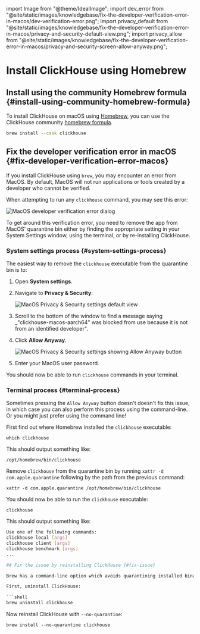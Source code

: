 import Image from "@theme/IdealImage";
import dev_error from "@site/static/images/knowledgebase/fix-the-developer-verification-error-in-macos/dev-verification-error.png";
import privacy_default from "@site/static/images/knowledgebase/fix-the-developer-verification-error-in-macos/privacy-and-security-default-view.png";
import privacy_allow from "@site/static/images/knowledgebase/fix-the-developer-verification-error-in-macos/privacy-and-security-screen-allow-anyway.png";

# Install ClickHouse using Homebrew

<VerticalStepper>

## Install using the community Homebrew formula {#install-using-community-homebrew-formula}

To install ClickHouse on macOS using [Homebrew](https://brew.sh/), you can use
the ClickHouse community [homebrew formula](https://formulae.brew.sh/cask/clickhouse).

```bash
brew install --cask clickhouse
```

## Fix the developer verification error in macOS {#fix-developer-verification-error-macos}

If you install ClickHouse using `brew`, you may encounter an error from MacOS.
By default, MacOS will not run applications or tools created by a developer who cannot be verified.

When attempting to run any `clickhouse` command, you may see this error:

<Image img={dev_error} size="sm" alt="MacOS developer verification error dialog" border />

To get around this verification error, you need to remove the app from MacOS' quarantine bin either by finding the appropriate setting in your System Settings window, using the terminal, or by re-installing ClickHouse.

### System settings process {#system-settings-process}

The easiest way to remove the `clickhouse` executable from the quarantine bin is to:

1. Open **System settings**.
1. Navigate to **Privacy & Security**:

    <Image img={privacy_default} size="md" alt="MacOS Privacy & Security settings default view" border />

1. Scroll to the bottom of the window to find a message saying _"clickhouse-macos-aarch64" was blocked from use because it is not from an identified developer".
1. Click **Allow Anyway**.

    <Image img={privacy_allow} size="md" alt="MacOS Privacy & Security settings showing Allow Anyway button" border />

1. Enter your MacOS user password.

You should now be able to run `clickhouse` commands in your terminal.

### Terminal process {#terminal-process}

Sometimes pressing the `Allow Anyway` button doesn't doesn't fix this issue, in which case you can also perform this process using the command-line.
Or you might just prefer using the command line!

First find out where Homebrew installed the `clickhouse` executable:

```shell
which clickhouse
```

This should output something like:

```shell
/opt/homebrew/bin/clickhouse
```

Remove `clickhouse` from the quarantine bin by running `xattr -d com.apple.quarantine` following by the path from the previous command:

```shell
xattr -d com.apple.quarantine /opt/homebrew/bin/clickhouse
```

You should now be able to run the `clickhouse` executable:

```shell
clickhouse
```

This should output something like:

```bash
Use one of the following commands:
clickhouse local [args]
clickhouse client [args]
clickhouse benchmark [args]
...

## Fix the issue by reinstalling ClickHouse {#fix-issue}

Brew has a command-line option which avoids quarantining installed binaries in the first place.

First, uninstall ClickHouse:

```shell
brew uninstall clickhouse
```

Now reinstall ClickHouse with `--no-quarantine`:

```shell
brew install --no-quarantine clickhouse
```
</VerticalStepper>
